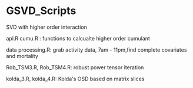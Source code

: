 # GSVD_Scripts
SVD with higher order interaction

apl.R cumu.R : functions to calcualte higher order cumulant

data processing.R: grab activity data, 7am - 11pm,find complete covariates and mortality

Rob_TSM3.R, Rob_TSM4.R: robust power tensor iteration

kolda_3.R, kolda_4.R: Kolda's OSD based on matrix slices
